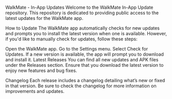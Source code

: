 WalkMate - In-App Updates
Welcome to the WalkMate In-App Update repository. This repository is dedicated to providing public access to the latest updates for the WalkMate app.

How to Update
The WalkMate app automatically checks for new updates and prompts you to install the latest version when one is available. However, if you'd like to manually check for updates, follow these steps:

Open the WalkMate app.
Go to the Settings menu.
Select Check for Updates.
If a new version is available, the app will prompt you to download and install it.
Latest Releases
You can find all new updates and APK files under the Releases section. Ensure that you download the latest version to enjoy new features and bug fixes.

Changelog
Each release includes a changelog detailing what’s new or fixed in that version. Be sure to check the changelog for more information on improvements and updates.
